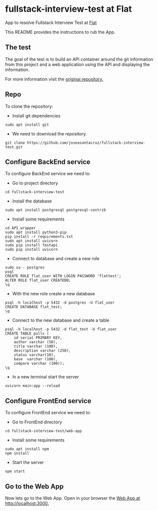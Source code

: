 # fullstack-interview-test at Flat
App to resolve Fullstack Interview Test at [Flat](https://flat.mx/)

This README provides the instructions to rub the App.

## The test
The goal of the test is to build an API container around the git information from this project and a web application using the API and displaying the information. 

For more information visit the [original repository.](https://github.com/FlatDigital/fullstack-interview-test)

## Repo
To clone the repository:
- Install git dependencies
```
sudo apt install git
```
- We need to download the repository.
```
git clone https://github.com/joseasantacruz/fullstack-interview-test.git
```

## Configure BackEnd service 
To configure BackEnd service we need to:
- Go to project directory
```
cd fullstack-interview-test
```
- Install the database
```
sudo apt install postgresql postgresql-contrib
```
- Install some requirements
```
cd API_wrapper
sudo apt install python3-pip
pip install -r requirements.txt
sudo apt install uvicorn
sudo pip install fastapi
sudo pip install uvicorn
```
- Connect to database and create a new role
```
sudo su - postgres
psql
CREATE ROLE flat_user WITH LOGIN PASSWORD 'flattest';
ALTER ROLE flat_user CREATEDB;
\q
```
- With the new role create a new database 
```
psql -h localhost -p 5432 -d postgres -U flat_user
CREATE DATABASE flat_test; 
\q
```
- Connect to the new database and create a table
```
psql -h localhost -p 5432 -d flat_test -U flat_user
CREATE TABLE pulls (
    id serial PRIMARY KEY,
    author varchar (50),
    title varchar (100),
    description varchar (250),
    status varchar(10),
    base  varchar (100),
    compare varchar (100));
\q
```
- In a new terminal start the server
```
uvicorn main:app --reload
```
## Configure FrontEnd service 
To configure FrontEnd service we need to:
- Go to FrontEnd directory
```
cd fullstack-interview-test/web-app
```
- Install some requirements
```
sudo apt install npm
npm install
```
- Start the server
```
npm start
```
## Go to the Web App
Now lets go to the Web App.
Open in your browser the [Web App at http://localhost:3000.](http://localhost:3000/)
